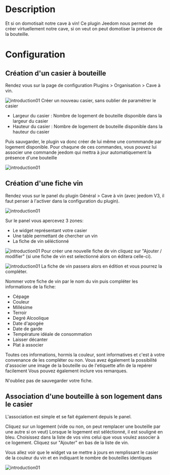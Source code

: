 Description
===

Et si on domotisait notre cave à vin!
Ce plugin Jeedom nous permet de créer virtuellement notre cave, si on veut on peut domotiser la présence de la bouteille.

Configuration
===

Création d'un casier à bouteille
---

Rendez vous sur la page de configuration Plugins > Organisation > Cave à vin.

![introduction01](../images/Lien_Configuration.jpg)
Créer un nouveau casier, sans oublier de paramétrer le casier

* Largeur du casier : Nombre de logement de bouteille disponible dans la largeur du casier
* Hauteur du casier : Nombre de logement de bouteille disponible dans la hauteur du casier

Puis sauvgarder, le plugin va donc créer de lui même une commmande par logement disponible.
Pour chaqune de ces commandes, vous pouvez lui associer une commande jeedom qui mettra à jour automatiquement la présence d'une bouteille

![introduction01](../images/Configuration.jpg)

Création d'une fiche vin
---

Rendez vous sur le panel du plugin Général > Cave à vin (avec jeedom V3, il faut penser à l'activer dans la configuration du plugin).

![introduction01](../images/Lien_Panel.jpg)

Sur le panel vous apercevez 3 zones:

* Le widget représentant votre casier
* Une table permettant de chercher un vin
* La fiche de vin séléctionné

![introduction01](../images/Panel.jpg)
Pour créer une nouvelle fiche de vin cliquez sur "Ajouter / modifier" (si une fiche de vin est selectionné alors on éditera celle-ci).

![introduction01](../images/FicheVin.jpg)
La fiche de vin passera alors en édition et vous pourrez la compléter.

Nommer votre fiche de vin par le nom du vin puis compléter les informations de la fiche:

* Cépage
* Couleur
* Millésime
* Terroir
* Degré Alcoolique
* Date d'apogée
* Date de garde
* Température idéale de consommation
* Laisser décanter
* Plat à associer

Toutes ces informations, hormis la couleur, sont informatives et c'est à votre convenance de les compléter ou non.
Vous avez également la possibilité d'associer une image de la bouteille ou de l'etiquette afin de la repérer facilement
Vous pouvez également inclure vos remarques.

N'oubliez pas de sauvegarder votre fiche.

Association d'une bouteille à son logement dans le casier
---

L'association est simple et se fait également depuis le panel.

Cliquez sur un logement (vide ou non, on peut remplacer une bouteille par une autre si on veut)
Lorsque le logement est séléctionné, il est souligné en bleu.
Choisissez dans la liste de vos vins celui que vous voulez associer à ce logement.
Cliquez sur "Ajouter" en bas de la liste de vin.

Vous allez voir que le widget va se mettre à jours en remplissant le casier de la couleur du vin et en indiquant le nombre de bouteilles identiques

![introduction01](../images/Widget.jpg)
